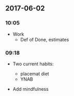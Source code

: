 ## 2017-06-02

### 10:05 

- Work
  - Def of Done, estimates
  
### 09:18
- Two current habits:
  - placemat diet
  - YNAB
  
- Add mindfulness
